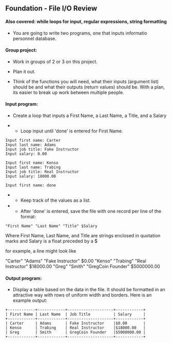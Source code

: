## Foundation - File I/O Review

#### Also covered: while loops for input, regular expressions, string formatting

* You are going to write two programs, one that inputs informatio personnel database.

#### Group project:

* Work in groups of 2 or 3 on this project.

* Plan it out. 

* Think of the functions you will need, what their inputs (argument list) 
  should be and what their outputs (return values) should be. With a plan, 
  its easier to break up work between multiple people.

#### Input program:

* Create a loop that inputs a First Name, a Last Name, a Title, and a Salary

* * Loop input until 'done' is entered for First Name.

```
Input first name: Carter
Input last name: Adams
Input job title: Fake Instructor
Input salary: 0.00

Input first name: Kenso
Input last name: Trabing
Input job title: Real Instructor
Input salary: 18000.00

Input first name: done
```

* * Keep track of the values as a list.

* * After 'done' is entered, save the file with one record per line of the format:
```
"First Name" "Last Name" "Title" $Salary
```
Where First Name, Last Name, and Title are strings enclosed in
quotation marks and Salary is a float preceded by a $

for example, a line might look like

"Carter" "Adams" "Fake Instructor" $0.00
"Kenso" "Trabing" "Real Instructor" $18000.00
"Greg" "Smith" "GregCoin Founder" $5000000.00

#### Output program:

* Display a table based on the data in the file. It should be
formatted in an attractive way with rows of uniform width and
borders. Here is an example output:

```
+------------+------------+--------------------+------------+
| First Name | Last Name  | Job Title          | Salary     |
+------------+------------+--------------------+------------+
| Carter     | Adams      | Fake Instructor    |$0.00       |
| Kenso      | Trabing    | Real Instructor    |$18000.00   |
| Greg       | Smith      | GregCoin Founder   |$5000000.00 |
+------------+------------+--------------------+------------+
```
